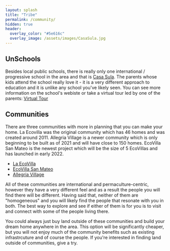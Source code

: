 ```yaml
---
layout: splash
title: "Tribe"
permalink: /community/
hidden: true
header:
  overlay_color: "#5e616c"
  overlay_image: /assets/images/CasaSula.jpg
---
```


## UnSchools

Besides local public schools, there is really only one international / progressive school in the area and that is [Casa Sula](http://casasula.com/). The parents whose kids attend the school really love it - it is a very different approach to education and it is unlike any school you've likely seen. You can see more information on the school's webiste or take a virtual tour led by one of the parents: [Virtual Tour](https://www.youtube.com/watch?v=57TJ4Nnh820)

## Communities

There are three communities with more in planning that you can make your home. La Ecovilla was the original community which has 46 homes and was created around 2011. Allegria Village is a newer community which is only beginning to be built as of 2021 and will have close to 150 homes.  EcoVilla San Mateo is the newest project which will be the size of 5 EcoVillas and has launched in early 2022.

- [La EcoVilla](https://www.laecovilla.com/)
- [EcoVilla San Mateo](https://www.laecovilla.com/ecovilla-san-mateo/)
- [Allegria Village](https://www.alegriavillage.com/)

All of these communities are international and permaculture-centric, however they have a very different feel and as a result the people you will find there will be different. Having said that, neither of them are "homogeneous" and you will likely find the people that resonate with you in both. The best way to explore and see if either of them is for you is to visit and connect with some of the people living there.

You could always just buy land outside of these communities and build your dream home anywhere in the area. This option will be significantly cheaper, but you will not enjoy much of the community benefits such as existing infrastrcuture and of course the people. If you're interested in finding land outside of communities, give <site> a try.
